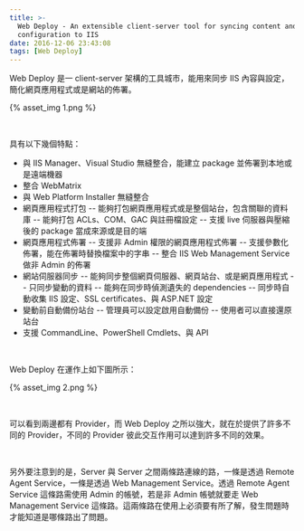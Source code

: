```yaml
---
title: >-
  Web Deploy - An extensible client-server tool for syncing content and
  configuration to IIS
date: 2016-12-06 23:43:08
tags: [Web Deploy]
---
```


Web Deploy 是一 client-server 架構的工具城市，能用來同步 IIS 內容與設定，簡化網頁應用程式或是網站的佈署。  

<!-- More -->

{% asset_img 1.png %}

<br/>


具有以下幾個特點：  

- 與 IIS Manager、Visual Studio 無縫整合，能建立 package 並佈署到本地或是遠端機器
- 整合 WebMatrix
- 與 Web Platform Installer 無縫整合
- 網頁應用程式打包
-- 能夠打包網頁應用程式或是整個站台，包含關聯的資料庫
-- 能夠打包 ACLs、COM、GAC 與註冊檔設定
-- 支援 live 伺服器與壓縮後的 package 當成來源或是目的端
- 網頁應用程式佈署
-- 支援非 Admin 權限的網頁應用程式佈署
-- 支援參數化佈署，能在佈署時替換檔案中的字串
-- 整合 IIS Web Management Service 做非 Admin 的佈署
- 網站伺服器同步
-- 能夠同步整個網頁伺服器、網頁站台、或是網頁應用程式
-- 只同步變動的資料
-- 能夠在同步時偵測遺失的 dependencies
-- 同步時自動收集 IIS 設定、SSL certificates、與 ASP.NET 設定
- 變動前自動備份站台
-- 管理員可以設定啟用自動備份
-- 使用者可以直接還原站台
- 支援 CommandLine、PowerShell Cmdlets、與 API

<br/>


Web Deploy 在運作上如下圖所示：  

{% asset_img 2.png %}

<br/>


可以看到兩邊都有 Provider，而 Web Deploy 之所以強大，就在於提供了許多不同的 Provider，不同的 Provider 彼此交互作用可以達到許多不同的效果。  

<br/>


另外要注意到的是，Server 與 Server 之間兩條路連線的路，一條是透過 Remote Agent Service，一條是透過 Web Management Service。透過 Remote Agent Service 這條路需使用 Admin 的帳號，若是非 Admin 帳號就要走 Web Management Service 這條路。這兩條路在使用上必須要有所了解，發生問題時才能知道是哪條路出了問題。    
